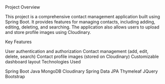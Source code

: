 Project Overview

This project is a comprehensive contact management application built using Spring Boot. It provides features for managing contacts, including adding, editing, deleting, and searching. The application also allows users to upload and store profile images using Cloudinary.

Key Features

User authentication and authorization
Contact management (add, edit, delete, search)
Contact profile images (stored on Cloudinary)
Customizable dashboard layout
Technologies Used

Spring Boot
Java
MongoDB
Cloudinary
Spring Data JPA
Thymeleaf
JQuery
Bootstrap
